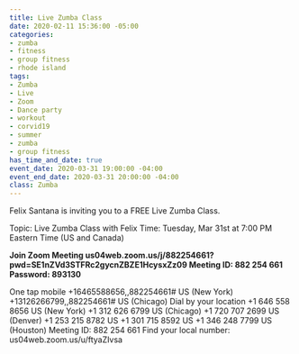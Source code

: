 ```yaml
---
title: Live Zumba Class
date: 2020-02-11 15:36:00 -05:00
categories:
- zumba
- fitness
- group fitness
- rhode island
tags:
- Zumba
- Live
- Zoom
- Dance party
- workout
- corvid19
- summer
- zumba
- group fitness
has_time_and_date: true
event_date: 2020-03-31 19:00:00 -04:00
event_end_date: 2020-03-31 20:00:00 -04:00
class: Zumba
---
```


Felix Santana is inviting you to a FREE Live Zumba Class.

Topic: Live Zumba Class with Felix
Time: Tuesday, Mar 31st  at 7:00 PM Eastern Time (US and Canada)

**Join Zoom Meeting
us04web.zoom.us/j/882254661?pwd=SE1nZVd3STFRc2gycnZBZE1HcysxZz09
Meeting ID: 882 254 661
Password: 893130**

One tap mobile
+16465588656,,882254661# US (New York)
+13126266799,,882254661# US (Chicago)
Dial by your location
        +1 646 558 8656 US (New York)
        +1 312 626 6799 US (Chicago)
        +1 720 707 2699 US (Denver)
        +1 253 215 8782 US
        +1 301 715 8592 US
        +1 346 248 7799 US (Houston)
Meeting ID: 882 254 661
Find your local number: us04web.zoom.us/u/ftyaZIvsa